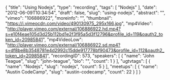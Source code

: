 {
  "title": "Using Nodejs",
  "type": "recording",
  "tags": [
    "Nodejs"
  ],
  "date": "2012-06-09T10:34:54",
  "draft": false,
  "slug": "using-nodejs",
  "abstract": "",
  "vimeo": "106886922",
  "moreinfo": "",
  "thumbnail": "https://i.vimeocdn.com/video/490130975_295x166.jpg",
  "mp4Video": "http://player.vimeo.com/external/106886922.hd.mp4?s=e10f4eae105d3d25b112bd1e2f3f95a5d3f12796&profile_id=119&oauth2_token_id=20985841",
  "mp4VideoLow": "http://player.vimeo.com/external/106886922.sd.mp4?s=df8be8b3548781e4d2992c15dde917778bf90473&profile_id=112&oauth2_token_id=20985841",
  "recordingID": 573,
  "speakers": [
    {
      "name": "John Teague",
      "slug": "john-teague",
      "bio": "",
      "count": 1
    }
  ],
  "ugtvtags": [
    {
      "name": "Nodejs",
      "slug": "nodejs",
      "count": 5
    }
  ],
  "meetups": [
    {
      "name": "Austin CodeCamp",
      "slug": "austin-codecamp",
      "count": 22
    }
  ]
}